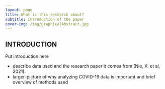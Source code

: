 ```yaml
---
layout: page
title: What is this research about?
subtitle: Introduction of the paper
cover-img: /img/graphicalAbstract.jpg
---
```


## INTRODUCTION

Put introduction here
- describe data used and the research paper it comes from (Nie, X. et al, 2021). 
- larger-picture of why analyzing COVID-19 data is important and brief overview of methods used
